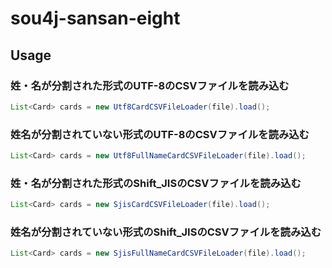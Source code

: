 # sou4j-sansan-eight

## Usage
### 姓・名が分割された形式のUTF-8のCSVファイルを読み込む
```java
List<Card> cards = new Utf8CardCSVFileLoader(file).load();
```

### 姓名が分割されていない形式のUTF-8のCSVファイルを読み込む
```java
List<Card> cards = new Utf8FullNameCardCSVFileLoader(file).load();
```

### 姓・名が分割された形式のShift_JISのCSVファイルを読み込む
```java
List<Card> cards = new SjisCardCSVFileLoader(file).load();
```

### 姓名が分割されていない形式のShift_JISのCSVファイルを読み込む
```java
List<Card> cards = new SjisFullNameCardCSVFileLoader(file).load();
```
